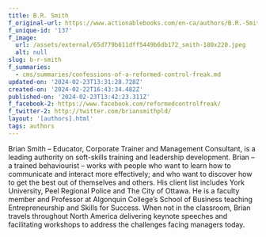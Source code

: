 ```yaml
---
title: B.R. Smith
f_original-url: https://www.actionablebooks.com/en-ca/authors/B.R.-Smith/
f_unique-id: '137'
f_image:
  url: /assets/external/65d779b611dff5449b6db172_smith-180x220.jpeg
  alt: null
slug: b-r-smith
f_summaries:
  - cms/summaries/confessions-of-a-reformed-control-freak.md
updated-on: '2024-02-23T13:31:28.728Z'
created-on: '2024-02-22T16:43:34.482Z'
published-on: '2024-02-23T13:42:23.311Z'
f_facebook-2: https://www.facebook.com/reformedcontrolfreak/
f_twitter-2: http://twitter.com/briansmithpld/
layout: '[authors].html'
tags: authors
---
```


Brian Smith – Educator, Corporate Trainer and Management Consultant, is a leading authority on soft-skills training and leadership development. Brian – a trained behaviourist – works with people who want to learn how to communicate and interact more effectively; and who want to discover how to get the best out of themselves and others. His client list includes York University, Peel Regional Police and The City of Ottawa. He is a faculty member and Professor at Algonquin College’s School of Business teaching Entrepreneurship and Skills for Success. When not in the classroom, Brian travels throughout North America delivering keynote speeches and facilitating workshops to address the challenges facing managers today.
